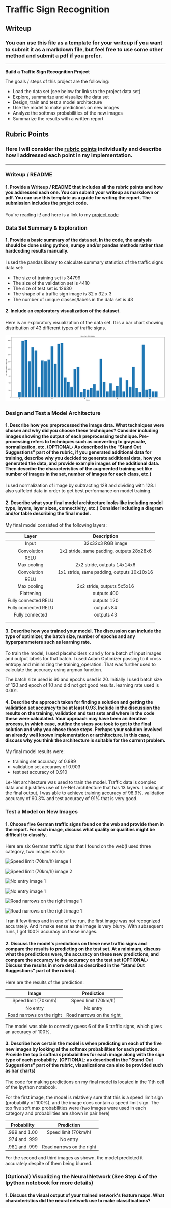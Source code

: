 # **Traffic Sign Recognition** 

## Writeup

### You can use this file as a template for your writeup if you want to submit it as a markdown file, but feel free to use some other method and submit a pdf if you prefer.

---

**Build a Traffic Sign Recognition Project**

The goals / steps of this project are the following:
* Load the data set (see below for links to the project data set)
* Explore, summarize and visualize the data set
* Design, train and test a model architecture
* Use the model to make predictions on new images
* Analyze the softmax probabilities of the new images
* Summarize the results with a written report


[//]: # (Image References)

[image1]: (./examples/visualization.jpg) "Visualization"
[image2]: (./examples/grayscale.jpg) "Grayscaling"
[image3]: (./examples/random_noise.jpg) "Random Noise"
[image4]: (./examples/placeholder.png) "Traffic Sign 1"
[image5]: (./examples/placeholder.png) "Traffic Sign 2"
[image6]: (./examples/placeholder.png) "Traffic Sign 3"
[image7]: (./examples/placeholder.png) "Traffic Sign 4"
[image8]: (./examples/placeholder.png) "Traffic Sign 5"

## Rubric Points
### Here I will consider the [rubric points](https://review.udacity.com/#!/rubrics/481/view) individually and describe how I addressed each point in my implementation.  

---
### Writeup / README

#### 1. Provide a Writeup / README that includes all the rubric points and how you addressed each one. You can submit your writeup as markdown or pdf. You can use this template as a guide for writing the report. The submission includes the project code.

You're reading it! and here is a link to my [project code](https://github.com/vjoutlook/CarND-Traffic-Sign-Classifier-Project/blob/master/Traffic_Sign_Classifier.ipynb)

### Data Set Summary & Exploration

#### 1. Provide a basic summary of the data set. In the code, the analysis should be done using python, numpy and/or pandas methods rather than hardcoding results manually.

I used the pandas library to calculate summary statistics of the traffic
signs data set:

* The size of training set is 34799
* The size of the validation set is 4410
* The size of test set is 12630
* The shape of a traffic sign image is 32 x 32 x 3
* The number of unique classes/labels in the data set is 43

#### 2. Include an exploratory visualization of the dataset.

Here is an exploratory visualization of the data set. It is a bar chart showing distribution of 43 different types of traffic signs.

![traffic_sign_data_barchart](https://github.com/vjoutlook/CarND-Traffic-Sign-Classifier-Project/blob/master/traffic_sign_data_barchart.png)

### Design and Test a Model Architecture

#### 1. Describe how you preprocessed the image data. What techniques were chosen and why did you choose these techniques? Consider including images showing the output of each preprocessing technique. Pre-processing refers to techniques such as converting to grayscale, normalization, etc. (OPTIONAL: As described in the "Stand Out Suggestions" part of the rubric, if you generated additional data for training, describe why you decided to generate additional data, how you generated the data, and provide example images of the additional data. Then describe the characteristics of the augmented training set like number of images in the set, number of images for each class, etc.)

I used normalization of image by subtracting 128 and dividing with 128.  I also suffeled data in order to get best performance on model training.  

#### 2. Describe what your final model architecture looks like including model type, layers, layer sizes, connectivity, etc.) Consider including a diagram and/or table describing the final model.

My final model consisted of the following layers:

| Layer         		|     Description	        					| 
|:---------------------:|:---------------------------------------------:| 
| Input         		| 32x32x3 RGB image   							| 
| Convolution        	| 1x1 stride, same padding, outputs 28x28x6 	|
| RELU					|												|
| Max pooling	      	| 2x2 stride,  outputs 14x14x6  				|
| Convolution        	| 1x1 stride, same padding, outputs 10x10x16 	|
| RELU					|												|
| Max pooling	      	| 2x2 stride,  outputs 5x5x16   		 		|
| Flattening    	    | outputs 400  									|
| Fully connected RELU	| outputs 120  									|
| Fully connected RELU	| outputs 84  									|
| Fully connected   	| outputs 43  									|
|						|												|
|						|												|
 


#### 3. Describe how you trained your model. The discussion can include the type of optimizer, the batch size, number of epochs and any hyperparameters such as learning rate.

To train the model, I used placeholders x and y for a batch of input images and output labels for that batch.  I used Adam Optimizer passing to it cross entropy and minimizing the training_operation.  That was further used to calculate the accuracy using argmax function.  

The batch size used is 60 and epochs used is 20.  Initially I used batch size of 120 and epoch of 10 and did not got good results.  learning rate used is 0.001.  

#### 4. Describe the approach taken for finding a solution and getting the validation set accuracy to be at least 0.93. Include in the discussion the results on the training, validation and test sets and where in the code these were calculated. Your approach may have been an iterative process, in which case, outline the steps you took to get to the final solution and why you chose those steps. Perhaps your solution involved an already well known implementation or architecture. In this case, discuss why you think the architecture is suitable for the current problem.

My final model results were:
* training set accuracy of 0.989
* validation set accuracy of 0.903 
* test set accuracy of 0.910

Le-Net architecture was used to train the model.  Traffic data is complex data and it justifies use of Le-Net architecture that has 13 layers.  Looking at the final output, I was able to achieve training accuracy of 98.9%, validation accuracy of 90.3% and test accuracy of 91% that is very good.  


### Test a Model on New Images

#### 1. Choose five German traffic signs found on the web and provide them in the report. For each image, discuss what quality or qualities might be difficult to classify.

Here are six German traffic signs that I found on the web(I used three category, two images each):

![Speed limit (70km/h) image 1](https://github.com/vjoutlook/CarND-Traffic-Sign-Classifier-Project/blob/master/externalimages/4_00000.ppm) 

![Speed limit (70km/h) image 2](https://github.com/vjoutlook/CarND-Traffic-Sign-Classifier-Project/blob/master/externalimages/4_00017.ppm)

![No entry image 1](https://github.com/vjoutlook/CarND-Traffic-Sign-Classifier-Project/blob/master/externalimages/17_00000.ppm)

![No entry image 1](https://github.com/vjoutlook/CarND-Traffic-Sign-Classifier-Project/blob/master/externalimages/17_00020.ppm) 

![Road narrows on the right image 1](https://github.com/vjoutlook/CarND-Traffic-Sign-Classifier-Project/blob/master/externalimages/24_00002.ppm)

![Road narrows on the right image 1](https://github.com/vjoutlook/CarND-Traffic-Sign-Classifier-Project/blob/master/externalimages/24_00010.ppm)

I ran it few times and in one of the run, the first image was not recognized accurately.  And it make sense as the image is very blurry.  With subsequent runs, I got 100% accuracy on those images.

#### 2. Discuss the model's predictions on these new traffic signs and compare the results to predicting on the test set. At a minimum, discuss what the predictions were, the accuracy on these new predictions, and compare the accuracy to the accuracy on the test set (OPTIONAL: Discuss the results in more detail as described in the "Stand Out Suggestions" part of the rubric).

Here are the results of the prediction:

| Image			            |     Prediction	        				| 
|:---------------------:    |:-----------------------------------------:| 
| Speed limit (70km/h)      | Speed limit (70km/h)						| 
| No entry      			| No entry 									|
| Road narrows on the right	| Road narrows on the right					|


The model was able to correctly guess 6 of the 6 traffic signs, which gives an accuracy of 100%. 

#### 3. Describe how certain the model is when predicting on each of the five new images by looking at the softmax probabilities for each prediction. Provide the top 5 softmax probabilities for each image along with the sign type of each probability. (OPTIONAL: as described in the "Stand Out Suggestions" part of the rubric, visualizations can also be provided such as bar charts)

The code for making predictions on my final model is located in the 11th cell of the Ipython notebook.

For the first image, the model is relatively sure that this is a speed limit sign (probability of 100%), and the image does contain a speed limit sign. The top five soft max probabilities were (two images were used in each category and probabilities are shown in pair here)

| Probability         	|     Prediction	        					| 
|:---------------------:|:---------------------------------------------:| 
| .999 and 1.00			| Speed limit (70km/h)  						| 
| .974 and .999			| No entry 										|
| .981 and .999			| Road narrows on the right						|


For the second and third images as shown, the model predicted it accurately despite of them being blurred. 

### (Optional) Visualizing the Neural Network (See Step 4 of the Ipython notebook for more details)
#### 1. Discuss the visual output of your trained network's feature maps. What characteristics did the neural network use to make classifications?


